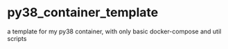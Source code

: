 # py38_container_template
a template for my py38 container, with only basic docker-compose and util scripts
